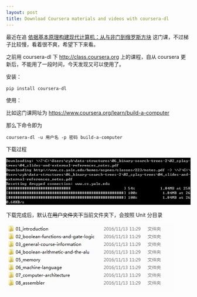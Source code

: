 ```yaml
---
layout: post
title: Download Coursera materials and videos with coursera-dl
---
```


最近在追 [依据基本原理构建现代计算机：从与非门到俄罗斯方块](https://www.coursera.org/learn/build-a-computer) 这门课，不过梯子比较慢，看着很不爽，希望下下来看。

之前用 coursera-dl 下 http://class.coursera.org 上的课程，自从 coursera 更新后，不能用了一段时间，今天发现又可以使用了。

安装：

```
pip install coursera-dl
```

使用：

比如这门课网址为
https://www.coursera.org/learn/build-a-computer

那么下命令即为

```
coursera-dl -u 用户名 -p 密码 build-a-computer
```

下载过程

![下载过程图](../images/coursera-dl-downloading.jpg) 

下载完成后，默认在~~用户文件夹下~~当前文件夹下，会按照 Unit 分目录

![下载完成图](../images/coursera-dl-downloaded.jpg)
